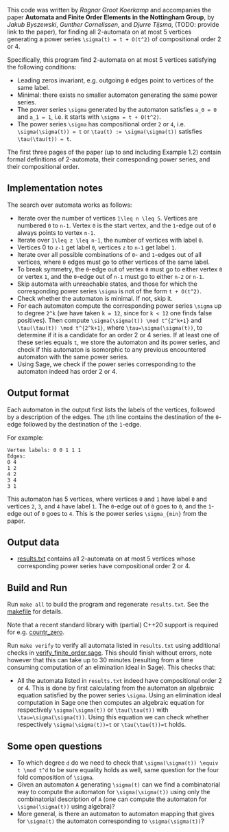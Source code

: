 This code was written by *Ragnar Groot Koerkamp* and accompanies the paper **Automata and Finite Order Elements in the Nottingham Group**, by *Jakub Byszewski*, *Gunther Cornelissen*, and *Djurre Tijsma*, (TODO: provide link to the paper), for finding all 2-automata on at most 5 vertices generating a power series `\sigma(t) = t + O(t^2)` of compositional order 2 or 4.

Specifically, this program find 2-automata on at most 5 vertices satisfying the following conditions:

- Leading zeros invariant, e.g. outgoing `0` edges point to vertices of the same label.
- Minimal: there exists no smaller automaton generating the same power series.
- The power series `\sigma` generated by the automaton satisfies `a_0 = 0` and `a_1 = 1`, i.e. it starts with `\sigma = t + O(t^2)`.
- The power series `\sigma` has compositional order `2` or `4`, i.e. `\sigma(\sigma(t)) = t` or `\tau(t) := \sigma(\sigma(t))` satisfies `\tau(\tau(t)) = t`.

The first three pages of the paper (up to and including Example 1.2) contain formal definitions of 2-automata, their corresponding power series, and their compositional order.

## Implementation notes

The search over automata works as follows:

- Iterate over the number of vertices `1\leq n \leq 5`. Vertices are numbered `0` to `n-1`. Vertex `0` is the start vertex, and the `1`-edge out of `0` always points to vertex `n-1`.
- Iterate over `1\leq z \leq n-1`, the number of vertices with label `0`.
- Vertices 0 to `z-1` get label `0`, vertices `z` to `n-1` get label `1`.
- Iterate over all possible combinations of `0`- and `1`-edges out of all vertices, where `0` edges must go to other vertices of the same label.
- To break symmetry, the `0`-edge out of vertex `0` must go to either vertex `0` or vertex `1`, and the `0`-edge out of `n-1` must go to either `n-2` or `n-1`.
- Skip automata with unreachable states, and those for which the corresponding power series `\sigma` is not of the form `t + O(t^2)`.
- Check whether the automaton is minimal. If not, skip it.
- For each automaton compute the corresponding power series `\sigma` up to degree `2^k` (we have taken `k = 12`, since for `k < 12` one finds false positives). Then compute `\sigma(\sigma(t)) \mod t^{2^k+1}` and `\tau(\tau(t)) \mod t^{2^k+1}`, where `\tau=\sigma(\sigma(t))`, to determine if it is a candidate for an order 2 or 4 series. If at least one of these series equals `t`, we store the automaton and its power series, and check if this automaton is isomorphic to any previous encountered automaton with the same power series.
- Using Sage, we check if the power series corresponding to the automaton indeed has order 2 or 4.


## Output format

Each automaton in the output first lists the labels of the vertices, followed by a description of the edges. The `i`th line contains the destination of the `0`-edge followed by the destination of the `1`-edge.

For example:
```
Vertex labels: 0 0 1 1 1
Edges:
0 4
1 2
4 2
3 4
3 1
```
This automaton has 5 vertices, where vertices `0` and `1` have label `0` and vertices `2`, `3`, and `4` have label `1`.
The `0`-edge out of `0` goes to `0`, and the `1`-edge out of `0` goes to `4`. This is the power series `\sigma_{min}` from the paper.


## Output data

* [results.txt](results.txt) contains all 2-automata on at most 5 vertices whose corresponding power series have compositional order 2 or 4.

## Build and Run

Run `make all` to build the program and regenerate `results.txt`. See the [makefile](makefile) for details.

Note that a recent standard library with (partial) C++20 support is required for e.g. [countr_zero](https://en.cppreference.com/w/cpp/numeric/countr_zero).

Run `make verify` to verify all automata listed in `results.txt` using additional checks in [verify_finite_order.sage](verify_finite_order.sage). This should finish without errors, note however that this can take up to 30 minutes (resulting from a time consuming computation of an elimination ideal in Sage). This checks that:

- All the automata listed in `results.txt` indeed have compositional order 2 or 4. This is done by first calculating from the automaton an algebraic equation satisfied by the power series `\sigma`. Using an elimination ideal computation in Sage one then computes an algebraic equation for respectively `\sigma(\sigma(t))` or `\tau(\tau(t))` with `\tau=\sigma(\sigma(t))`. Using this equation we can check whether respectively `\sigma(\sigma(t))=t` or `\tau(\tau(t))=t` holds.

## Some open questions

* To which degree `d` do we need to check that `\sigma(\sigma(t)) \equiv t \mod t^d` to be sure equality holds as well, same question for the four fold composition of `\sigma`.
* Given an automaton `A` generating `\sigma(t)` can we find a combinatorial way to compute the automaton for `\sigma(\sigma(t))` using only the combinatorial description of `A` (one can compute the automaton for `\sigma(\sigma(t))` using algebra)?
* More general, is there an automaton to automaton mapping that gives for `\sigma(t)` the automaton corresponding to `\sigma(\sigma(t))`?

